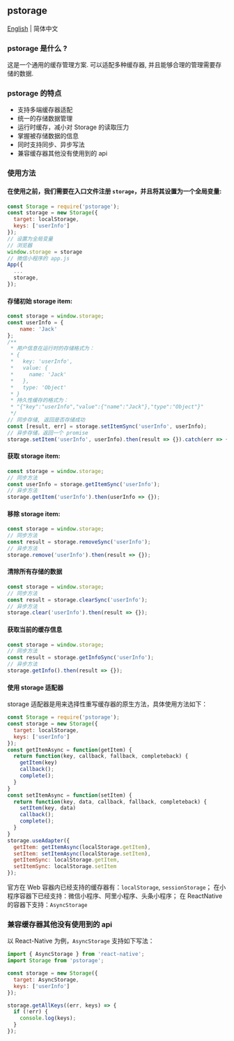 ## pstorage
[English](./README.md) | 简体中文

### pstorage 是什么 ?

这是一个通用的缓存管理方案. 可以适配多种缓存器, 并且能够合理的管理需要存储的数据.

### pstorage 的特点
- 支持多端缓存器适配
- 统一的存储数据管理
- 运行时缓存，减小对 Storage 的读取压力
- 掌握被存储数据的信息
- 同时支持同步、异步写法
- 兼容缓存器其他没有使用到的 api

### 使用方法

#### 在使用之前，我们需要在入口文件注册 `storage`，并且将其设置为一个全局变量:

```javascript
const Storage = require('pstorage');
const storage = new Storage({
  target: localStorage,
  keys: ['userInfo']
});
// 设置为全局变量
// 浏览器
window.storage = storage
// 微信小程序的 app.js
App({
  ...
  storage,
});

```

#### 存储初始 storage item:

```javascript
const storage = window.storage;
const userInfo = {
	name: 'Jack'
};
/**
 * 用户信息在运行时的存储格式为：
 * {
 *   key: 'userInfo',
 *   value: {
 *     name: 'Jack'
 *   },
 *   type: 'Object'
 * }
 * 持久性缓存的格式为：
 * "{"key":"userInfo","value":{"name":"Jack"},"type":"Object"}"
 */
// 同步存储, 返回是否存储成功
const [result, err] = storage.setItemSync('userInfo', userInfo);
// 异步存储，返回一个 promise
storage.setItem('userInfo', userInfo).then(result => {}).catch(err => {});
```

#### 获取 storage item:

```javascript
const storage = window.storage;
// 同步方法
const userInfo = storage.getItemSync('userInfo');
// 异步方法
storage.getItem('userInfo').then(userInfo => {});
```

#### 移除 storage item:

```javascript
const storage = window.storage;
// 同步方法
const result = storage.removeSync('userInfo');
// 异步方法
storage.remove('userInfo').then(result => {});
```

#### 清除所有存储的数据

```javascript
const storage = window.storage;
// 同步方法
const result = storage.clearSync('userInfo');
// 异步方法
storage.clear('userInfo').then(result => {});
```

#### 获取当前的缓存信息

```javascript
const storage = window.storage;
// 同步方法
const result = storage.getInfoSync('userInfo');
// 异步方法
storage.getInfo().then(result => {});
```
#### 使用 storage 适配器
storage 适配器是用来选择性重写缓存器的原生方法，具体使用方法如下：

```javascript
const Storage = require('pstorage');
const storage = new Storage({
  target: localStorage,
  keys: ['userInfo']
});
const getItemAsync = function(getItem) {
  return function(key, callback, fallback, completeback) {
    getItem(key)
    callback();
    complete();
  }
}
const setItemAsync = function(setItem) {
  return function(key, data, callback, fallback, completeback) {
    setItem(key, data)
    callback();
    complete();
  }
}
storage.useAdapter({
  getItem: getItemAsync(localStorage.getItem),
  setItem: setItemAsync(localStorage.setItem),
  getItemSync: localStorage.getItem,
  setItemSync: localStorage.setItem
});
```
官方在 Web 容器内已经支持的缓存器有：`localStorage`, `sessionStorage`；
在小程序容器下已经支持：微信小程序、阿里小程序、头条小程序；
在 ReactNative 的容器下支持：`AsyncStorage`

### 兼容缓存器其他没有使用到的 api
以 React-Native 为例，`AsyncStorage` 支持如下写法：

```javascript
import { AsyncStorage } from 'react-native';
import Storage from 'pstorage';

const storage = new Storage({
  target: AsyncStorage,
  keys: ['userInfo']
});

storage.getAllKeys((err, keys) => {
  if (!err) {
    console.log(keys);
  }
});
```
